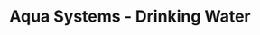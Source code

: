 ---
title: "Aqua Systems - Drinking Water"
url: /columbus/aqua-systems-drinking-water/
shop: water
---